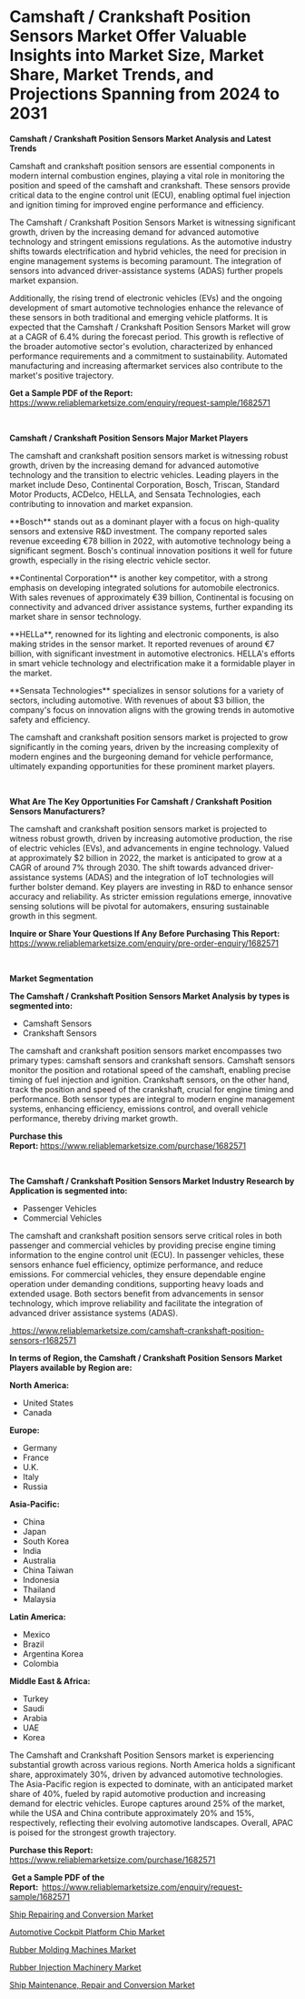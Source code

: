<p><h1>Camshaft / Crankshaft Position Sensors Market Offer Valuable Insights into Market Size, Market Share, Market Trends, and Projections Spanning from 2024 to 2031</h1></p><p><strong>Camshaft / Crankshaft Position Sensors Market Analysis and Latest Trends</strong></p>
<p><p>Camshaft and crankshaft position sensors are essential components in modern internal combustion engines, playing a vital role in monitoring the position and speed of the camshaft and crankshaft. These sensors provide critical data to the engine control unit (ECU), enabling optimal fuel injection and ignition timing for improved engine performance and efficiency.</p><p>The Camshaft / Crankshaft Position Sensors Market is witnessing significant growth, driven by the increasing demand for advanced automotive technology and stringent emissions regulations. As the automotive industry shifts towards electrification and hybrid vehicles, the need for precision in engine management systems is becoming paramount. The integration of sensors into advanced driver-assistance systems (ADAS) further propels market expansion.</p><p>Additionally, the rising trend of electronic vehicles (EVs) and the ongoing development of smart automotive technologies enhance the relevance of these sensors in both traditional and emerging vehicle platforms. It is expected that the Camshaft / Crankshaft Position Sensors Market will grow at a CAGR of 6.4% during the forecast period. This growth is reflective of the broader automotive sector's evolution, characterized by enhanced performance requirements and a commitment to sustainability. Automated manufacturing and increasing aftermarket services also contribute to the market's positive trajectory.</p></p>
<p><strong>Get a Sample PDF of the Report:&nbsp;</strong> <a href="https://www.reliablemarketsize.com/enquiry/request-sample/1682571?utm_campaign=1413&utm_medium=2&utm_source=Github&utm_content=ia&utm_term=15102024&utm_id=camshaft-crankshaft-position-sensors">https://www.reliablemarketsize.com/enquiry/request-sample/1682571</a></p>
<p>&nbsp;</p>
<p><strong>Camshaft / Crankshaft Position Sensors Major Market Players</strong></p>
<p><p>The camshaft and crankshaft position sensors market is witnessing robust growth, driven by the increasing demand for advanced automotive technology and the transition to electric vehicles. Leading players in the market include Deso, Continental Corporation, Bosch, Triscan, Standard Motor Products, ACDelco, HELLA, and Sensata Technologies, each contributing to innovation and market expansion.</p><p>**Bosch** stands out as a dominant player with a focus on high-quality sensors and extensive R&D investment. The company reported sales revenue exceeding €78 billion in 2022, with automotive technology being a significant segment. Bosch's continual innovation positions it well for future growth, especially in the rising electric vehicle sector.</p><p>**Continental Corporation** is another key competitor, with a strong emphasis on developing integrated solutions for automobile electronics. With sales revenues of approximately €39 billion, Continental is focusing on connectivity and advanced driver assistance systems, further expanding its market share in sensor technology.</p><p>**HELLa**, renowned for its lighting and electronic components, is also making strides in the sensor market. It reported revenues of around €7 billion, with significant investment in automotive electronics. HELLA's efforts in smart vehicle technology and electrification make it a formidable player in the market.</p><p>**Sensata Technologies** specializes in sensor solutions for a variety of sectors, including automotive. With revenues of about $3 billion, the company's focus on innovation aligns with the growing trends in automotive safety and efficiency.</p><p>The camshaft and crankshaft position sensors market is projected to grow significantly in the coming years, driven by the increasing complexity of modern engines and the burgeoning demand for vehicle performance, ultimately expanding opportunities for these prominent market players.</p></p>
<p>&nbsp;</p>
<p><strong>What Are The Key Opportunities For Camshaft / Crankshaft Position Sensors Manufacturers?</strong></p>
<p><p>The camshaft and crankshaft position sensors market is projected to witness robust growth, driven by increasing automotive production, the rise of electric vehicles (EVs), and advancements in engine technology. Valued at approximately $2 billion in 2022, the market is anticipated to grow at a CAGR of around 7% through 2030. The shift towards advanced driver-assistance systems (ADAS) and the integration of IoT technologies will further bolster demand. Key players are investing in R&D to enhance sensor accuracy and reliability. As stricter emission regulations emerge, innovative sensing solutions will be pivotal for automakers, ensuring sustainable growth in this segment.</p></p>
<p><strong>Inquire or Share Your Questions If Any Before Purchasing This Report:</strong> <a href="https://www.reliablemarketsize.com/enquiry/pre-order-enquiry/1682571?utm_campaign=1413&utm_medium=2&utm_source=Github&utm_content=ia&utm_term=15102024&utm_id=camshaft-crankshaft-position-sensors">https://www.reliablemarketsize.com/enquiry/pre-order-enquiry/1682571</a></p>
<p>&nbsp;</p>
<p><strong>Market Segmentation</strong></p>
<p><strong>The Camshaft / Crankshaft Position Sensors Market Analysis by types is segmented into:</strong></p>
<p><ul><li>Camshaft Sensors</li><li>Crankshaft Sensors</li></ul></p>
<p><p>The camshaft and crankshaft position sensors market encompasses two primary types: camshaft sensors and crankshaft sensors. Camshaft sensors monitor the position and rotational speed of the camshaft, enabling precise timing of fuel injection and ignition. Crankshaft sensors, on the other hand, track the position and speed of the crankshaft, crucial for engine timing and performance. Both sensor types are integral to modern engine management systems, enhancing efficiency, emissions control, and overall vehicle performance, thereby driving market growth.</p></p>
<p><strong>Purchase this Report:&nbsp;</strong><a href="https://www.reliablemarketsize.com/purchase/1682571?utm_campaign=1413&utm_medium=2&utm_source=Github&utm_content=ia&utm_term=15102024&utm_id=camshaft-crankshaft-position-sensors">https://www.reliablemarketsize.com/purchase/1682571</a></p>
<p>&nbsp;</p>
<p><strong>The Camshaft / Crankshaft Position Sensors Market Industry Research by Application is segmented into:</strong></p>
<p><ul><li>Passenger Vehicles</li><li>Commercial Vehicles</li></ul></p>
<p><p>The camshaft and crankshaft position sensors serve critical roles in both passenger and commercial vehicles by providing precise engine timing information to the engine control unit (ECU). In passenger vehicles, these sensors enhance fuel efficiency, optimize performance, and reduce emissions. For commercial vehicles, they ensure dependable engine operation under demanding conditions, supporting heavy loads and extended usage. Both sectors benefit from advancements in sensor technology, which improve reliability and facilitate the integration of advanced driver assistance systems (ADAS).</p></p>
<p><a href="https://www.reliablemarketsize.com/camshaft-crankshaft-position-sensors-r1682571?utm_campaign=1413&utm_medium=2&utm_source=Github&utm_content=ia&utm_term=15102024&utm_id=camshaft-crankshaft-position-sensors">&nbsp;https://www.reliablemarketsize.com/camshaft-crankshaft-position-sensors-r1682571</a></p>
<p><strong>In terms of Region, the Camshaft / Crankshaft Position Sensors Market Players available by Region are:</strong></p>
<p>
    <p> <strong> North America: </strong>
        <ul>
            <li>United States</li>
            <li>Canada</li>
        </ul>
        </p> 
    <p> <strong> Europe: </strong>
        <ul>
            <li>Germany</li>
            <li>France</li>
            <li>U.K.</li>
            <li>Italy</li>
            <li>Russia</li>
        </ul>
        </p> 
    <p> <strong> Asia-Pacific: </strong>
        <ul>
            <li>China</li>
            <li>Japan</li>
            <li>South Korea</li>
            <li>India</li>
            <li>Australia</li>
            <li>China Taiwan</li>
            <li>Indonesia</li>
            <li>Thailand</li>
            <li>Malaysia</li>
        </ul>
        </p> 
    <p> <strong> Latin America: </strong>
        <ul>
            <li>Mexico</li>
            <li>Brazil</li>
            <li>Argentina Korea</li>
            <li>Colombia</li>
        </ul>
        </p> 
    <p> <strong> Middle East & Africa: </strong>
        <ul>
            <li>Turkey</li>
            <li>Saudi</li>
            <li>Arabia</li>
            <li>UAE</li>
            <li>Korea</li>
        </ul>
    </p>
    </p>
<p><p>The Camshaft and Crankshaft Position Sensors market is experiencing substantial growth across various regions. North America holds a significant share, approximately 30%, driven by advanced automotive technologies. The Asia-Pacific region is expected to dominate, with an anticipated market share of 40%, fueled by rapid automotive production and increasing demand for electric vehicles. Europe captures around 25% of the market, while the USA and China contribute approximately 20% and 15%, respectively, reflecting their evolving automotive landscapes. Overall, APAC is poised for the strongest growth trajectory.</p></p>
<p><strong>Purchase this Report: </strong><a href="https://www.reliablemarketsize.com/purchase/1682571?utm_campaign=1413&utm_medium=2&utm_source=Github&utm_content=ia&utm_term=15102024&utm_id=camshaft-crankshaft-position-sensors">https://www.reliablemarketsize.com/purchase/1682571</a></p>
<p>&nbsp;<strong>Get a Sample PDF of the Report:&nbsp;&nbsp;</strong><a href="https://www.reliablemarketsize.com/enquiry/request-sample/1682571?utm_campaign=1413&utm_medium=2&utm_source=Github&utm_content=ia&utm_term=15102024&utm_id=camshaft-crankshaft-position-sensors">https://www.reliablemarketsize.com/enquiry/request-sample/1682571</a></p>
<p><strong></strong></p>
<p><p><a href="https://www.linkedin.com/pulse/in-depth-ship-repairing-conversion-market-review-size-share-ihbwf?utm_campaign=1413&utm_medium=2&utm_source=Github&utm_content=ia&utm_term=15102024&utm_id=camshaft-crankshaft-position-sensors">Ship Repairing and Conversion Market</a></p><p><a href="https://www.linkedin.com/pulse/global-automotive-cockpit-platform-chip-market-opportunities-8ry3f?utm_campaign=1413&utm_medium=2&utm_source=Github&utm_content=ia&utm_term=15102024&utm_id=camshaft-crankshaft-position-sensors">Automotive Cockpit Platform Chip Market</a></p><p><a href="https://github.com/graciah1naze/Market-Research-Report-List-1/blob/main/rubber-molding-machines-market.md?utm_campaign=1413&utm_medium=2&utm_source=Github&utm_content=ia&utm_term=15102024&utm_id=camshaft-crankshaft-position-sensors">Rubber Molding Machines Market</a></p><p><a href="https://github.com/kenyettavcl/Market-Research-Report-List-1/blob/main/rubber-injection-machinery-market.md?utm_campaign=1413&utm_medium=2&utm_source=Github&utm_content=ia&utm_term=15102024&utm_id=camshaft-crankshaft-position-sensors">Rubber Injection Machinery Market</a></p><p><a href="https://www.linkedin.com/pulse/global-ship-maintenance-repair-conversion-market-trends-hbxqf?utm_campaign=1413&utm_medium=2&utm_source=Github&utm_content=ia&utm_term=15102024&utm_id=camshaft-crankshaft-position-sensors">Ship Maintenance, Repair and Conversion Market</a></p></p>